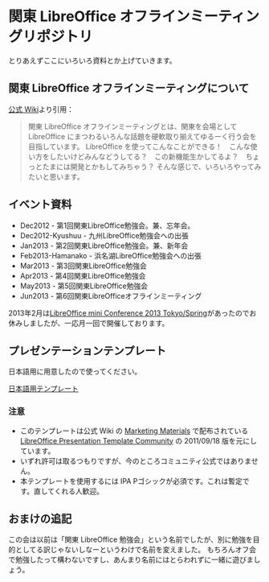 関東 LibreOffice オフラインミーティングリポジトリ
==========
とりあえずここにいろいろ資料とか上げていきます。


関東 LibreOffice オフラインミーティングについて
----------
[公式 Wiki](http://wiki.documentfoundation.org/JA/Events/Kanto-benkyokai)より引用：

> 関東 LibreOffice オフラインミーティングとは、関東を会場として LibreOffice にまつわるいろんな話題を硬軟取り揃えてゆるーく行う会を目指しています。
> LibreOffice を使ってこんなことができる！　こんな使い方をしたいけどみんなどうしてる？　この新機能生かしてるよ？　ちょっとたまには開発とかもしてみちゃう？ そんな感じで、いろいろやってみたいと思います。

イベント資料
----------
* Dec2012 - 第1回関東LibreOffice勉強会。兼、忘年会。
* Dec2012-Kyushuu - 九州LibreOffice勉強会への出張
* Jan2013 - 第2回関東LibreOffice勉強会。兼、新年会
* Feb2013-Hamanako - 浜名湖LibreOffice勉強会への出張
* Mar2013 - 第3回関東LibreOffice勉強会
* Apr2013 - 第4回関東LibreOffice勉強会
* May2013 - 第5回関東LibreOffice勉強会
* Jun2013 - 第6回関東LibreOfficeオフラインミーティング

2013年2月は[LibreOffice mini Conference 2013 Tokyo/Spring](https://wiki.documentfoundation.org/JA/Events/LibOCon_mini_JP)があったのでお休みしましたが、一応月一回で開催しております。

プレゼンテーションテンプレート
----------
日本語用に用意したので使ってください。

[日本語用テンプレート](https://github.com/naruoga/KantoLibreOffice/raw/master/LibreOffice_PresentationTemplate_ja.odp)

### 注意 ###

* このテンプレートは公式 Wiki の [Marketing Materials](http://wiki.documentfoundation.org/Marketing/Material) で配布されている [LibreOffice Presentation Template Community](http://wiki.documentfoundation.org/File:2011-09-18_LibreOffice_PresentationTemplate_Community.odp) の 2011/09/18 版を元にしています。
* いずれ許可は取るつもりですが、今のところコミュニティ公式ではありません。
* 本テンプレートを使用するには IPA Pゴシックが必須です。これは暫定です。直してくれる人歓迎。

おまけの追記
----------
この会は以前は「関東 LibreOffice 勉強会」という名前でしたが、別に勉強を目的としてる訳じゃないしなーというわけで名前を変えました。
もちろんオフ会で勉強したって構わないですし、あんまり名前にはとらわれずに一緒に遊びましょう。